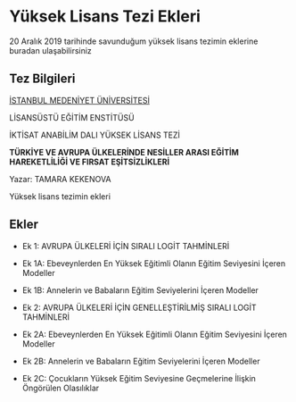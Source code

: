 # Yüksek Lisans Tezi Ekleri

20 Aralık 2019 tarihinde savunduğum yüksek lisans tezimin eklerine buradan ulaşabilirsiniz

## Tez Bilgileri 

[İSTANBUL MEDENİYET ÜNİVERSİTESİ](http://www.medeniyet.edu.tr)

LİSANSÜSTÜ EĞİTİM ENSTİTÜSÜ

İKTİSAT ANABİLİM DALI YÜKSEK LİSANS TEZİ


**TÜRKİYE VE AVRUPA ÜLKELERİNDE NESİLLER ARASI EĞİTİM HAREKETLİLİĞİ VE FIRSAT EŞİTSİZLİKLERİ**


Yazar: TAMARA KEKENOVA

Yüksek lisans tezimin ekleri

## Ekler

- Ek 1: AVRUPA ÜLKELERİ İÇİN SIRALI LOGİT TAHMİNLERİ

- Ek 1A: Ebeveynlerden En Yüksek Eğitimli Olanın Eğitim Seviyesini İçeren Modeller
- Ek 1B: Annelerin ve Babaların Eğitim Seviyelerini İçeren Modeller

- Ek 2: AVRUPA ÜLKELERİ İÇİN GENELLEŞTİRİLMİŞ SIRALI LOGİT TAHMİNLERİ

- Ek 2A: Ebeveynlerden En Yüksek Eğitimli Olanın Eğitim Seviyesini İçeren Modeller
- Ek 2B: Annelerin ve Babaların Eğitim Seviyelerini İçeren Modeller
- Ek 2C: Çocukların Yüksek Eğitim Seviyesine Geçmelerine İlişkin Öngörülen Olasılıklar



